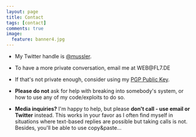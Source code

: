 ```yaml
---
layout: page
title: Contact
tags: [contact]
comments: true
image:
  feature: banner4.jpg
---
```

 
* My Twitter handle is [@mussler](https://twitter.com/mussler). 

* To have a more private conversation, email me at WEB<!-- x -->@<!-- y -->FL<!-- z -->7.DE  

* If that's not private enough, consider using my [PGP Public Key](https://fl7.de/pgp).  

* **Please do not** ask for help with breaking into somebody's system, or how to use any of my code/exploits to do so.  

* **Media inquiries?** I'm happy to help, but please **don't call - use email or Twitter** instead. This works in your favor as I often find myself in situations where text-based replies are possible but taking calls is not. Besides, you'll be able to use copy&paste...  










